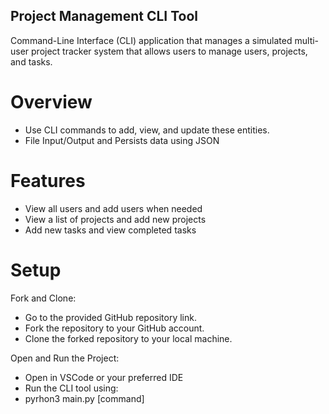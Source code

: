 ## Project Management CLI Tool

Command-Line Interface (CLI) application that manages a simulated multi-user project tracker system that allows users to manage users, projects, and tasks.

# Overview
- Use CLI commands to add, view, and update these entities.
- File Input/Output and Persists data using JSON

# Features
- View all users and add users when needed
- View a list of projects and add new projects
- Add new tasks and view completed tasks

# Setup
Fork and Clone:
- Go to the provided GitHub repository link.
- Fork the repository to your GitHub account.
- Clone the forked repository to your local machine.

Open and Run the Project:
- Open in VSCode or your preferred IDE
- Run the CLI tool using:
- pyrhon3 main.py [command]
